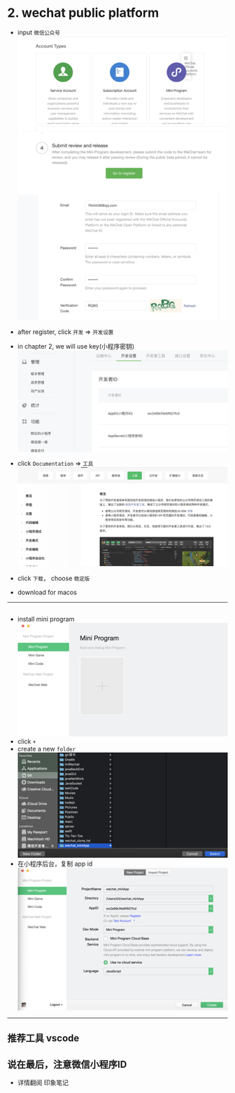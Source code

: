 # 2. wechat public platform

- input `微信公众号`
![](img/2020-03-08-01-25-27.png)
![](img/2020-03-08-01-26-38.png)
![](img/2020-03-08-01-28-03.png)


- after register, click `开发` => `开发设置` 
- in chapter 2, we will use key(小程序密钥)
![](img/2020-03-09-21-26-54.png)
- click `Documentation` => `工具`
![](img/2020-03-09-21-29-20.png)
- click `下载`， choose `稳定版`
- download for macos
---
## 
- install mini program
![](img/2020-03-09-21-41-30.png)
- click `+`
- create a new `folder`
![](img/2020-03-09-21-43-31.png)
- 在小程序后台，复制 app id
![](img/2020-03-09-21-48-30.png)
---

## 推荐工具 vscode


## 说在最后，注意微信小程序ID

- 详情翻阅 印象笔记